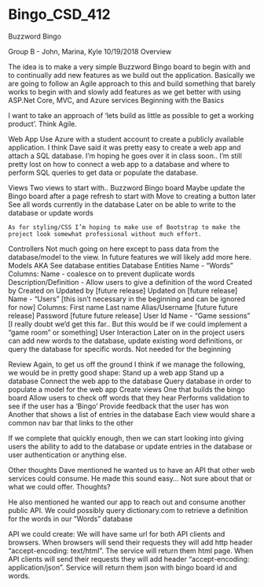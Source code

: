 # Bingo_CSD_412

Buzzword Bingo

Group B - John, Marina, Kyle
10/19/2018
Overview

The idea is to make a very simple Buzzword Bingo board to begin with and to continually add new features as we build out the application. Basically we are going to follow an Agile approach to this and build something that barely works to begin with and slowly add features as we get better with using ASP.Net Core, MVC, and Azure services
Beginning with the Basics

I want to take an approach of ‘lets build as little as possible to get a working product’. Think Agile.

Web App
Use Azure with a student account to create a publicly available application. I think Dave said it was pretty easy to create a web app and attach a SQL database. I’m hoping he goes over it in class soon.. I’m still pretty lost on how to connect a web app to a database and where to perform SQL queries to get data or populate the database.

Views
	Two views to start with..
Buzzword Bingo board
Maybe update the Bingo board after a page refresh to start with
Move to creating a button later
See all words currently in the database
Later on be able to write to the database or update words

	As for styling/CSS I’m hoping to make use of Bootstrap to make the project look somewhat professional without much effort. 
Controllers
	Not much going on here except to pass data from the database/model to the view. In future features we will likely add more here.
Models
	AKA See database entities
Database
Entities
Name - “Words”
Columns:
Name - coalesce on to prevent duplicate words
Description/Definition - Allow users to give a definition of the word
Created by
Created on
Updated by [future release]
Updated on [future release]
Name - “Users” [this isn’t necessary in the beginning and can be ignored for now]
Columns:
First name
Last name
Alias/Username [future future release]
Password [future future release]
User Id
Name - “Game sessions” [I really doubt we’d get this far.. But this would be if we could implement a “game room” or something]
User Interaction
Later on in the project users can add new words to the database, update existing word definitions, or query the database for specific words. Not needed for the beginning


Review
Again, to get us off the ground I think if we manage the following, we would be in pretty good shape:
Stand up a web app
Stand up a database
Connect the web app to the database
Query database in order to populate a model for the web app
Create views
One that builds the bingo board
Allow users to check off words that they hear
Performs validation to see if the user has a ‘Bingo’
Provide feedback that the user has won
Another that shows a list of entries in the database
Each view would share a common nav bar that links to the other

If we complete that quickly enough, then we can start looking into giving users the ability to add to the database or update entries in the database or user authentication or anything else. 

Other thoughts
Dave mentioned he wanted us to have an API that other web services could consume. He made this sound easy… Not sure about that or what we could offer. Thoughts?

He also mentioned he wanted our app to reach out and consume another public API. We could possibly query dictionary.com to retrieve a definition for the words in our “Words” database

API we could create:
We will have same url for both API clients and browsers. When browsers will send their requests they will add http header “accept-encoding: text/html”. The service will return them html page. When API clients will send their requests they will add header “accept-encoding: application/json”. Service will return them json with bingo board id and words.

